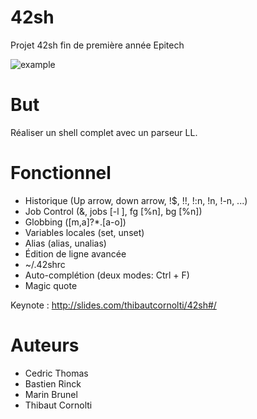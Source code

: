# 42sh
Projet 42sh fin de première année Epitech

![example](https://i.imgur.com/FyHqZp5.png)

# But
Réaliser un shell complet avec un parseur LL.

# Fonctionnel
- Historique (Up arrow, down arrow, !$, !!, !:n, !n, !-n, ...)
- Job Control (&, jobs [-l ], fg [%n], bg [%n])
- Globbing ([m,a]?*.[a-o])
- Variables locales (set, unset)
- Alias (alias, unalias)
- Édition de ligne avancée
- ~/.42shrc
- Auto-complétion (deux modes: Ctrl + F)
- Magic quote

Keynote : http://slides.com/thibautcornolti/42sh#/

# Auteurs
- Cedric Thomas
- Bastien Rinck
- Marin Brunel
- Thibaut Cornolti
